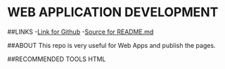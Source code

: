 # WEB APPLICATION DEVELOPMENT

##LINKS
-[Link for Github](https://mraghavendar.github.io/aboutme/"Page")
-[Source for README.md](https://github.com/MRaghavendar/aboutme)

##ABOUT
This repo is very useful for Web Apps and publish the pages.

##RECOMMENDED TOOLS
HTML
